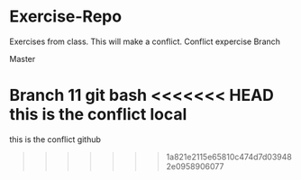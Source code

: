 # Exercise-Repo
Exercises from class.
This will make a conflict.
Conflict expercise
Branch

Master

Branch 11
git bash
<<<<<<< HEAD
this is the conflict local
=======
this is the conflict github
>>>>>>> 1a821e2115e65810c474d7d039482e0958906077
